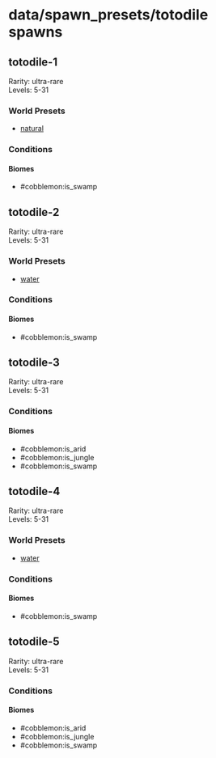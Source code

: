 # data/spawn_presets/totodile spawns  
  
## totodile-1  
Rarity: ultra-rare  
Levels: 5-31  
  
### World Presets  
* [natural](/data/world_presets/natural.md)  
  
### Conditions  
  
#### Biomes  
  * #cobblemon:is_swamp
  
  
## totodile-2  
Rarity: ultra-rare  
Levels: 5-31  
  
### World Presets  
* [water](/data/world_presets/water.md)  
  
### Conditions  
  
#### Biomes  
  * #cobblemon:is_swamp
  
  
## totodile-3  
Rarity: ultra-rare  
Levels: 5-31  
  
### Conditions  
  
#### Biomes  
  * #cobblemon:is_arid
  * #cobblemon:is_jungle
  * #cobblemon:is_swamp
  
  
## totodile-4  
Rarity: ultra-rare  
Levels: 5-31  
  
### World Presets  
* [water](/data/world_presets/water.md)  
  
### Conditions  
  
#### Biomes  
  * #cobblemon:is_swamp
  
  
## totodile-5  
Rarity: ultra-rare  
Levels: 5-31  
  
### Conditions  
  
#### Biomes  
  * #cobblemon:is_arid
  * #cobblemon:is_jungle
  * #cobblemon:is_swamp
  

